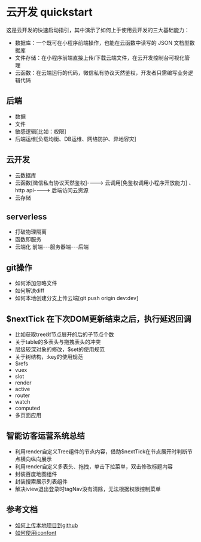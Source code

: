 # 云开发 quickstart

这是云开发的快速启动指引，其中演示了如何上手使用云开发的三大基础能力：

- 数据库：一个既可在小程序前端操作，也能在云函数中读写的 JSON 文档型数据库
- 文件存储：在小程序前端直接上传/下载云端文件，在云开发控制台可视化管理
- 云函数：在云端运行的代码，微信私有协议天然鉴权，开发者只需编写业务逻辑代码

## 后端

- 数据
- 文件
- 敏感逻辑[比如：权限]
- 后端运维[负载均衡、DB运维、网络防护、异地容灾]

## 云开发

- 云数据库
- 云函数[微信私有协议天然鉴权]----> 云调用[免鉴权调用小程序开放能力] 、http api----> 后端访问云资源
- 云存储

## serverless

- 打破物理隔离
- 函数即服务
- 云端化
前端---服务器端---后端

## git操作
- 如何添加忽略文件
- 如何解决diff
- 如何本地创建分支上传云端[git push origin dev:dev]

## $nextTick 在下次DOM更新结束之后，执行延迟回调

- 比如获取tree树节点展开的后的子节点个数
- 关于table的多表头与拖拽表头的冲突
- 层级较深对象的修改，$set的使用规范
- 关于树结构，:key的使用规范
- $refs
- vuex
- slot
- render
- active
- router
- watch
- computed
- 多页面应用

## 智能访客运营系统总结

- 利用render自定义Tree组件的节点内容，借助$nextTick在节点展开时判断节点横向纵向展示
- 利用render自定义多表头、拖拽，单击下拉菜单，双击修改标题内容
- 封装百度地图组件
- 封装搜索展示列表组件
- 解决iview退出登录时tagNav没有清除，无法根据权限控制菜单


## 参考文档

- [如何上传本地项目到github](https://www.cnblogs.com/smfx1314/p/8426115.html)
- [如何使用iconfont](https://www.cnblogs.com/chenmz1995/p/11373104.html)